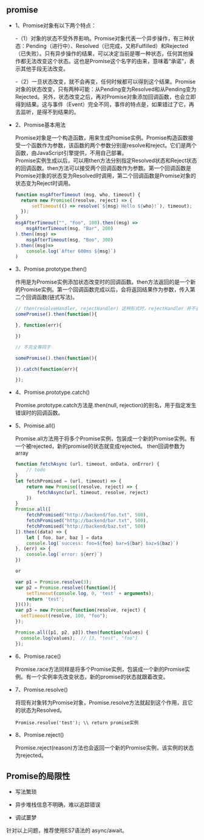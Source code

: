 ## promise

* 1、Promise对象有以下两个特点：  

  -（1）对象的状态不受外界影响。Promise对象代表一个异步操作，有三种状态：Pending（进行中）、Resolved（已完成，又称Fulfilled）和Rejected（已失败）。只有异步操作的结果，可以决定当前是哪一种状态，任何其他操作都无法改变这个状态。这也是Promise这个名字的由来，意味着“承诺”，表示其他手段无法改变。  

  -（2）一旦状态改变，就不会再变，任何时候都可以得到这个结果。Promise对象的状态改变，只有两种可能：从Pending变为Resolved和从Pending变为Rejected。另外，状态改变之后，再对Promise对象添加回调函数，也会立即得到结果。这与事件（Event）完全不同，事件的特点是，如果错过了它，再去监听，是得不到结果的。

* 2、Promise基本用法  

  Promise对象是一个构造函数，用来生成Promise实例。Promise构造函数接受一个函数作为参数，该函数的两个参数分别是resolve和reject。它们是两个函数，由JavaScript引擎提供，不用自己部署。  
  Promise实例生成以后，可以用then方法分别指定Resolved状态和Reject状态的回调函数。then方法可以接受两个回调函数作为参数。第一个回调函数是Promise对象的状态变为Resolved时调用，第二个回调函数是Promise对象的状态变为Reject时调用。  
  
  ```js
  function msgAfterTimeout (msg, who, timeout) {
    return new Promise((resolve, reject) => {
        setTimeout(() => resolve(`${msg} Hello ${who}!`), timeout);
    });
  }
  msgAfterTimeout("", "Foo", 100).then((msg) =>
      msgAfterTimeout(msg, "Bar", 200)
  ).then((msg) =>
      msgAfterTimeout(msg, "Boo", 300)
  ).then((msg)=>
      console.log(`After 600ms ${msg}`)
  )
  ```

* 3、Promise.prototype.then()  

  作用是为Promise实例添加状态改变时的回调函数。then方法返回的是一个新的Promise实例。第一个回调函数完成以后，会将返回结果作为参数，传入第二个回调函数(链式写法)。  

  ```js
  // then(resolveHandler, rejectHandler) 这种形式时，rejectHandler 并不会捕获由 resolveHandler 引发的异常。而catch(errorHandler) 这种形式可以处理到所有异常。
  somePromise().then(function(){

  }, function(err){

  })

  // 不完全等同于

  somePromise().then(function(){

  }).catch(function(err){

  });
  ```

* 4、Promise.prototype.catch()  

  Promise.prototype.catch方法是.then(null, rejection)的别名，用于指定发生错误时的回调函数。  

* 5、Promise.all()  

  Promise.all方法用于将多个Promise实例，包装成一个新的Promise实例。有一个被rejected，新的promise的状态就变成rejected。 then回调参数为array

    ```js
    function fetchAsync (url, timeout, onData, onError) {
        // todo
    }
    let fetchPromised = (url, timeout) => {
        return new Promise((resolve, reject) => {
            fetchAsync(url, timeout, resolve, reject)
        })
    }
    Promise.all([
        fetchPromised("http://backend/foo.txt", 500),
        fetchPromised("http://backend/bar.txt", 500),
        fetchPromised("http://backend/baz.txt", 500)
    ]).then((data) => {
        let [ foo, bar, baz ] = data
        console.log(`success: foo=${foo} bar=${bar} baz=${baz}`)
    }, (err) => {
        console.log(`error: ${err}`)
    })

    or

    var p1 = Promise.resolve(3);
    var p2 = Promise.resolve((function(){
    	setTimeout(console.log, 0, 'test' + arguments);
    	return 'test';
    })());
    var p3 = new Promise(function(resolve, reject) {
      setTimeout(resolve, 100, "foo");
    });

    Promise.all([p1, p2, p3]).then(function(values) {
      console.log(values);  // [3, "test", "foo"]
    });
    ```

* 6、Promise.race()  

  Promise.race方法同样是将多个Promise实例，包装成一个新的Promise实例。有一个实例率先改变状态，新的promise的状态就跟着改变。

* 7、Promise.resolve()  

  将现有对象转为Promise对象，Promise.resolve方法就起到这个作用，且它的状态为Resolved。

  `Promise.resolve('test'); \\ return promise实例`

* 8、Promise.reject()  

  Promise.reject(reason)方法也会返回一个新的Promise实例，该实例的状态为rejected。

## Promise的局限性

* 写法繁琐

* 异步堆栈信息不明确，难以追踪错误

* 调试噩梦

针对以上问题，推荐使用ES7语法的 async/await。
